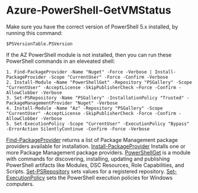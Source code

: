 # Azure-PowerShell-GetVMStatus

Make sure you have the correct version of PowerShell 5.x installed, by running this command:

    $PSVersionTable.PSVersion

If the AZ PowerShell module is not installed, then you can run these PowerShell commands in an eleveated shell:


    1. Find-PackageProvider -Name "Nuget" -Force -Verbose | Install-PackageProvider -Scope "CurrentUser" -Force -Confirm -Verbose
    2. Install-Module –Name "PowerShellGet" -Repository "PSGallery" -Scope "CurrentUser" -AcceptLicense -SkipPublisherCheck –Force -Confirm -AllowClobber -Verbose
    3. Set-PSRepository -Name "PSGallery" -InstallationPolicy "Trusted" -PackageManagementProvider "Nuget" -Verbose   
    4. Install-Module -Name "Az" -Repository "PSGallery" -Scope "CurrentUser" -AcceptLicense -SkipPublisherCheck -Force -Confirm -AllowClobber -Verbose
    5. Set-ExecutionPolicy -Scope "CurrentUser" -ExecutionPolicy "Bypass" -ErrorAction SilentlyContinue -Confirm -Force -Verbose
    
[Find-PackageProvider](https://docs.microsoft.com/powershell/module/packagemanagement/find-packageprovider) returns a list of Package Management package providers available for installation.
[Install-PackageProvider](https://docs.microsoft.com/powershell/module/packagemanagement/install-packageprovider) Installs one or more Package Management package providers.
[PowerShellGet](https://docs.microsoft.com/powershell/module/powershellget) is a module with commands for discovering, installing, updating and publishing PowerShell artifacts like Modules, DSC Resources, Role Capabilities, and Scripts.
[Set-PSRepository](https://docs.microsoft.com/powershell/module/powershellget/set-psrepository) sets values for a registered repository.
[Set-ExecutionPolicy](https://docs.microsoft.com/powershell/module/microsoft.powershell.security/set-executionpolicy) sets the PowerShell execution policies for Windows computers.
